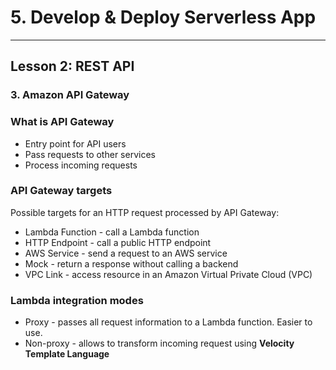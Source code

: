 # 5. Develop & Deploy Serverless App
___

## Lesson 2: REST API

### 3. Amazon API Gateway 



### What is API Gateway

* Entry point for API users
* Pass requests to other services
* Process incoming requests

### API Gateway targets

Possible targets for an HTTP request processed by API Gateway:

* Lambda Function - call a Lambda function
* HTTP Endpoint - call a public HTTP endpoint
* AWS Service - send a request to an AWS service
* Mock - return a response without calling a backend
* VPC Link - access resource in an Amazon Virtual Private Cloud (VPC)


### Lambda integration modes

* Proxy - passes all request information to a Lambda function. Easier to use.
* Non-proxy - allows to transform incoming request using **Velocity Template Language**